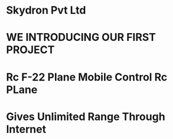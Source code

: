 # Skydron Pvt Ltd

# WE INTRODUCING OUR FIRST PROJECT 

# Rc F-22 Plane Mobile Control Rc PLane
# Gives Unlimited Range Through Internet
